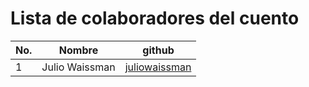 # Lista de colaboradores del cuento

| No.  |  Nombre                  |  github                                   |
|------|--------------------------|-------------------------------------------|
| 1    | Julio Waissman           | [juliowaissman](github.com/juliowaissman) |
